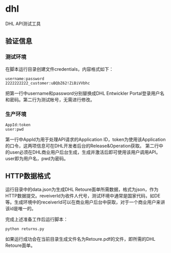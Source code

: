 # dhl
DHL API测试工具

## 验证信息
### 测试环境
在脚本运行目录创建文件credentials，内容格式如下：  
```
username:password
2222222222_customer:uBQbZ62!ZiBiVVbhc
```

把第一行中username和password分别替换成DHL Entwickler Portal登录用户名和密码。第二行为测试帐号，无需进行修改。  

### 生产环境
```
AppId:token
user:pwd
```
第一行中AppId为用于处理API请求的Application ID，token为使用该Application的口令，这两项信息可在DHL开发者后台的Release&Operation获取。
第二行中的user必须在DHL商业用户后台生成，生成并激活后即可使用该用户调用API。user即为用户名，pwd为密码。

## HTTP数据格式
运行目录中的data.json为生成DHL Retoure面单所需数据，格式为json，作为HTTP数据提交。reveiverId为收件人代号，测试环境中通常是国家代码，如DE等。生成环境中的receiverId可以在商业用户后台中获取，对于一个商业用户来讲该id是唯一的。

完成上述准备工作后运行脚本：
```
python returns.py
```
如果运行成功会在当前目录生成文件名为Retoure.pdf的文件，即所需的DHL Retoure面单。
